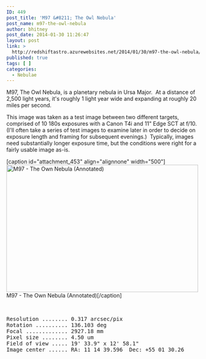 ```yaml
---
ID: 449
post_title: 'M97 &#8211; The Owl Nebula'
post_name: m97-the-owl-nebula
author: bhitney
post_date: 2014-01-30 11:26:47
layout: post
link: >
  http://redshiftastro.azurewebsites.net/2014/01/30/m97-the-owl-nebula/
published: true
tags: [ ]
categories:
  - Nebulae
---
```

M97, The Owl Nebula, is a planetary nebula in Ursa Major.  At a distance of 2,500 light years, it's roughly 1 light year wide and expanding at roughly 20 miles per second.

This image was taken as a test image between two different targets, comprised of 10 180s exposures with a Canon T4i and 11" Edge SCT at f/10.  (I'll often take a series of test images to examine later in order to decide on exposure length and framing for subsequent evenings.)  Typically, images need substantially longer exposure time, but the conditions were right for a fairly usable image as-is.

[caption id="attachment_453" align="alignnone" width="500"]<a href="http://redshiftastro.azurewebsites.net/wp-content/uploads/2015/11/M97-Owl-1600-annotated.jpg"><img class="size-medium wp-image-453" src="http://redshiftastro.azurewebsites.net/wp-content/uploads/2015/11/M97-Owl-1600-annotated-500x332.jpg" alt="M97 - The Own Nebula (Annotated)" width="500" height="332" /></a> M97 - The Own Nebula (Annotated)[/caption]

&nbsp;
<pre>Resolution ........ 0.317 arcsec/pix
Rotation .......... 136.103 deg
Focal ............. 2927.18 mm
Pixel size ........ 4.50 um
Field of view ..... 19' 33.9" x 12' 58.1"
Image center ...... RA: 11 14 39.596  Dec: +55 01 30.26
</pre>